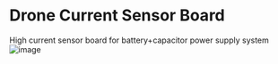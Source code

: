 # Drone Current Sensor Board
High current sensor board for battery+capacitor power supply system
![image](https://github.com/Kelvin-Ziqi-Zhao/drone-current-sensor-board/assets/135286324/50fa83f5-b8f4-4c87-ac7c-0aceec0aeca6)

